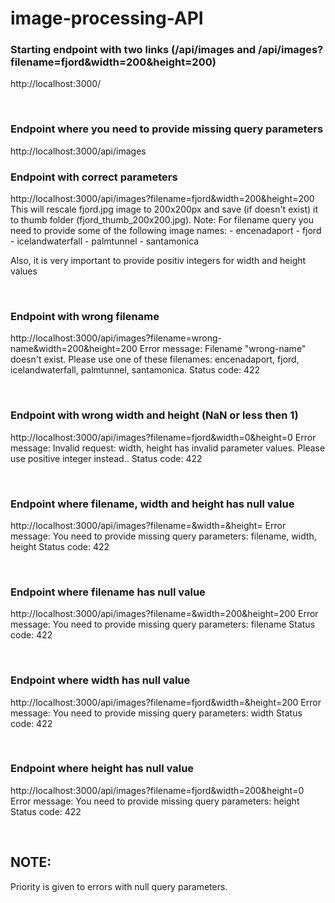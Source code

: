 # image-processing-API


### Starting endpoint with two links (/api/images and /api/images?filename=fjord&width=200&height=200)
http://localhost:3000/

<br />

### Endpoint where you need to provide missing query parameters
http://localhost:3000/api/images
<br />

### Endpoint with correct parameters
http://localhost:3000/api/images?filename=fjord&width=200&height=200
This will rescale fjord.jpg image to 200x200px and save (if doesn't exist) it to thumb folder (fjord_thumb_200x200.jpg).
Note: For filename query you need to provide some of the following image names:
    - encenadaport
    - fjord
    - icelandwaterfall
    - palmtunnel
    - santamonica

Also, it is very important to provide positiv integers for width and height values

<br />

### Endpoint with wrong filename
http://localhost:3000/api/images?filename=wrong-name&width=200&height=200
Error message: Filename "wrong-name" doesn't exist. Please use one of these filenames: encenadaport, fjord, icelandwaterfall, palmtunnel, santamonica.
Status code: 422

<br />

### Endpoint with wrong width and height (NaN or less then 1)
http://localhost:3000/api/images?filename=fjord&width=0&height=0
Error message: Invalid request: width, height has invalid parameter values. Please use positive integer instead..
Status code: 422

<br />

### Endpoint where filename, width and height has null value
http://localhost:3000/api/images?filename=&width=&height=
Error message: You need to provide missing query parameters: filename, width, height
Status code: 422

<br />

### Endpoint where filename has null value
http://localhost:3000/api/images?filename=&width=200&height=200
Error message: You need to provide missing query parameters: filename
Status code: 422

<br />

### Endpoint where width has null value
http://localhost:3000/api/images?filename=fjord&width=&height=200
Error message: You need to provide missing query parameters: width
Status code: 422

<br />

### Endpoint where height has null value
http://localhost:3000/api/images?filename=fjord&width=200&height=0
Error message: You need to provide missing query parameters: height
Status code: 422

<br />

## NOTE:
Priority is given to errors with null query parameters.